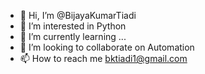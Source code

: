 - 👋 Hi, I’m @BijayaKumarTiadi
- 👀 I’m interested in Python
- 🌱 I’m currently learning ...
- 💞️ I’m looking to collaborate on Automation
- 📫 How to reach me bktiadi1@gmail.com

<!---
BijayaKumarTiadi/BijayaKumarTiadi is a ✨ special ✨ repository because its `README.md` (this file) appears on your GitHub profile.
You can click the Preview link to take a look at your changes.
--->
